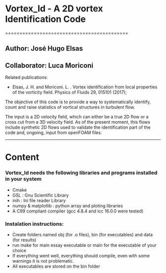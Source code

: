 # Vortex_Id - A 2D vortex Identification Code
===========================================

## Author: José Hugo Elsas
## Collaborator: Luca Moriconi 

Related publications: 
   - Elsas, J. H. and Moriconi. L. . Vortex identification from local properties of the vorticity field. Physics of Fluids 29, 015101 (2017);

The objective of this code is to provide a way to systematically identify,
count and raise statistics of vortical structures in turbulent flow.

The input is a 2D velocity field, which can either be a true 2D flow or a 
cross cut from a 3D velocity field. As of the present moment, this flows include
synthetic 2D flows used to validate the identification part of the code and, 
ongoing, input from openFOAM files.

---------------------------------------------------------------------------
# Content 

### Vortex_Id needs the following libraries and programs installed in your system

   - Cmake
   - GSL  : Gnu Scientific Library
   - inih : Ini file reader Library
   - numpy & matplotlib : python array and ploting libraries
   - A C99 compliant compiler (gcc 4.8.4 and icc 16.0.0 were tested)

### Instalation instructions:

   - Create folders named obj (for .o files), bin (for executables) and data (for results)
   - run make for main essay executable or main <executable> for the executable of your choice
   - If everything went well, everything should compile, even with some warnings it is not problematic.
   - All executables are stored on the bin folder

